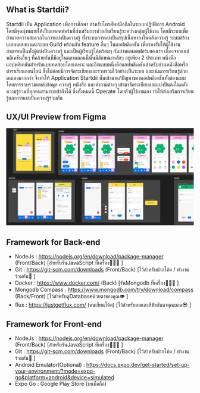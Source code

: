 ## What is Startdii?
Startdii เป็น Application เพื่อการศึกษา สำหรับโทรศัพท์มือถือในระบบปฏิบัติการ Android โดยมีจุดมุ่งหมายให้เป็นแพลตฟอร์มที่ส่งเสริมการช่วยกันเรียนรู้ระหว่างกลุ่มผู้ใช้งาน โดยมีระบบเพื่ออำนวยความสะดวกในการแบ่งปันความรู้ ทั้งระบบการแบ่งปันสรุปเนื้อหาลงในคลังความรู้ ระบบสร้างแบบทดสอบ และระบบ Guild พร้อมกับ feature อื่นๆ ในแอปพลิเคชัน เพื่อรองรับให้ผู้ใช้งานสามารถเป็นทั้งผู้แบ่งปันความรู้ และเป็นผู้เรียนรู้ได้พร้อมๆ กันผ่านแพลตฟอร์มของเรา
เนื่องจากแอปพลิเคชันอื่นๆ ที่คล้ายกันที่มีอยู่ในตลาดตอนนี้นั้นมีลักษณะหลักๆ อยู่เพียง 2 ประเภท หนึ่งคือแอปพลิเคชันสำหรับแบบทดสอบโดยเฉพาะ และอีกแบบหนึ่งคือแอปพลิเคชันสำหรับอ่านหนังสือหรือตำราเรียนออนไลน์ ซึ่งไม่ค่อยมีการจัดระเบียบและรวบรวมไว้อย่างเป็นระบบ และเน้นการเรียนรู้ด้วยตนเองมากกว่า จึงทำให้ Application Startdii นั้นเข้ามาแก้ปัญหาของแอปพลิเคชันทั้งสองแบบ โดยการรวบรวมแหล่งข้อมูล ความรู้ หนังสือ และคำถามต่างๆ เข้ามาจัดระเบียบและแบ่งปันลงในคลังความรู้รวมที่ทุกคนสามารถเข้าถึงได้ ซึ่งทั้งหมดนี้ Operate โดยตัวผู้ใช้งานเอง ทำให้ส่งเสริมการเรียนรู้และการแบ่งปันความรู้ร่วมกัน

## UX/UI Preview from Figma

![Uxui Image](./image/app-uxui.png)

## Framework for Back-end
- NodeJs : https://nodejs.org/en/download/package-manager (Front/Back) [สำหรับรันJavaScript ที่เครื่อง🏃🏾‍♂️ ]
- Git : https://git-scm.com/downloads (Front/Back) [ไว้สำหรับฝากโค้ด / ทำงานร่วมกัน🤼 ]
- Docker : https://www.docker.com/ (Back) [รันMongodb ที่เครื่อง🏃🏾‍♂️ ]
- Mongodb Compass : https://www.mongodb.com/try/download/compass (Back/Front) [ไว้สำหรับดูDatabaseด้วยตาของคุณ👁️ ]
- flux : https://justgetflux.com/ (คนเขียนโค้ด) [ไว้สำหรับลดแสงสีฟ้ากันตาคุณบอด😎 ]


## Framework for Front-end
- NodeJs : https://nodejs.org/en/download/package-manager (Front/Back) [สำหรับรันJavaScript ที่เครื่อง🏃🏾‍♂️ ]
- Git : https://git-scm.com/downloads (Front/Back) [ไว้สำหรับฝากโค้ด / ทำงานร่วมกัน🤼 ]
- Android Emulator(Optional) : https://docs.expo.dev/get-started/set-up-your-environment/?mode=expo-go&platform=android&device=simulated
- Expo Go : Google Play Store (บนมือถือ)
